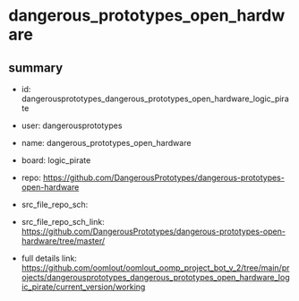 # dangerous_prototypes_open_hardware
 
## summary 
* id: dangerousprototypes_dangerous_prototypes_open_hardware_logic_pirate
* user: dangerousprototypes
* name: dangerous_prototypes_open_hardware
* board: logic_pirate
* repo: https://github.com/DangerousPrototypes/dangerous-prototypes-open-hardware



* src_file_repo_sch: 
* src_file_repo_sch_link: https://github.com/DangerousPrototypes/dangerous-prototypes-open-hardware/tree/master/
* full details link: https://github.com/oomlout/oomlout_oomp_project_bot_v_2/tree/main/projects/dangerousprototypes_dangerous_prototypes_open_hardware_logic_pirate/current_version/working  







